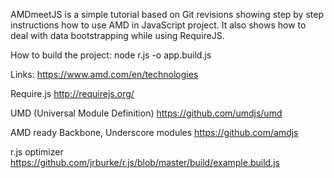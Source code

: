 AMDmeetJS is a simple tutorial based on Git revisions showing step by step instructions how to use AMD in
JavaScript project. It also shows how to deal with data bootstrapping while using RequireJS.

How to build the project:
node r.js -o app.build.js

Links: https://www.amd.com/en/technologies

Require.js
http://requirejs.org/

UMD (Universal Module Definition)
https://github.com/umdjs/umd

AMD ready Backbone, Underscore modules
https://github.com/amdjs

r.js optimizer
https://github.com/jrburke/r.js/blob/master/build/example.build.js
